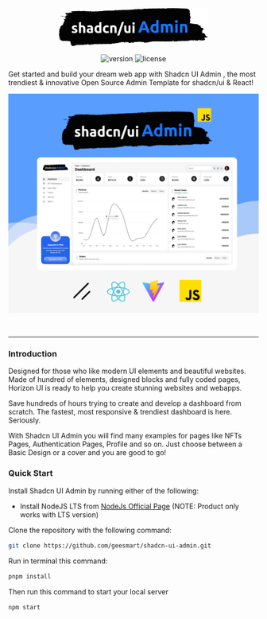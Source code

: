 
<div align=center>
<img alt="shadcn ui admin logo" width="300" src="https://github.com/geesmart/shadcn-ui-admin/blob/main/public/imgs/logo.png?raw=true" />

![version](https://img.shields.io/badge/version-1.0.0-brightgreen.svg)
![license](https://img.shields.io/badge/license-MIT-blue.svg)
</div>

Get started and build your dream web app with Shadcn UI Admin , the most trendiest &
innovative Open Source Admin Template for shadcn/ui & React!

[<img alt="shadcn ui admin" src="https://github.com/geesmart/shadcn-ui-admin/blob/main/public/imgs/design/home_b1.png?raw=true" /> ](https://github.com/geesmart/shadcn-ui-admin)

<p>&nbsp;</p>

---

### Introduction

Designed for those who like modern UI elements and beautiful websites. Made of
hundred of elements, designed blocks and fully coded pages, Horizon UI is ready
to help you create stunning websites and webapps.

Save hundreds of hours trying to create and develop a dashboard from scratch.
The fastest, most responsive & trendiest dashboard is here. Seriously.

With Shadcn UI Admin you will find many examples for pages like NFTs Pages,
Authentication Pages, Profile and so on. Just choose between a Basic Design or a
cover and you are good to go!

### Quick Start

Install Shadcn UI Admin by running either of the following:

- Install NodeJS LTS from
  [NodeJs Official Page](https://nodejs.org/en/)
  (NOTE: Product only works with LTS version)

Clone the repository with the following command:

```bash
git clone https://github.com/geesmart/shadcn-ui-admin.git
```

Run in terminal this command:

```bash
pnpm install
```

Then run this command to start your local server

```bash
npm start
```
